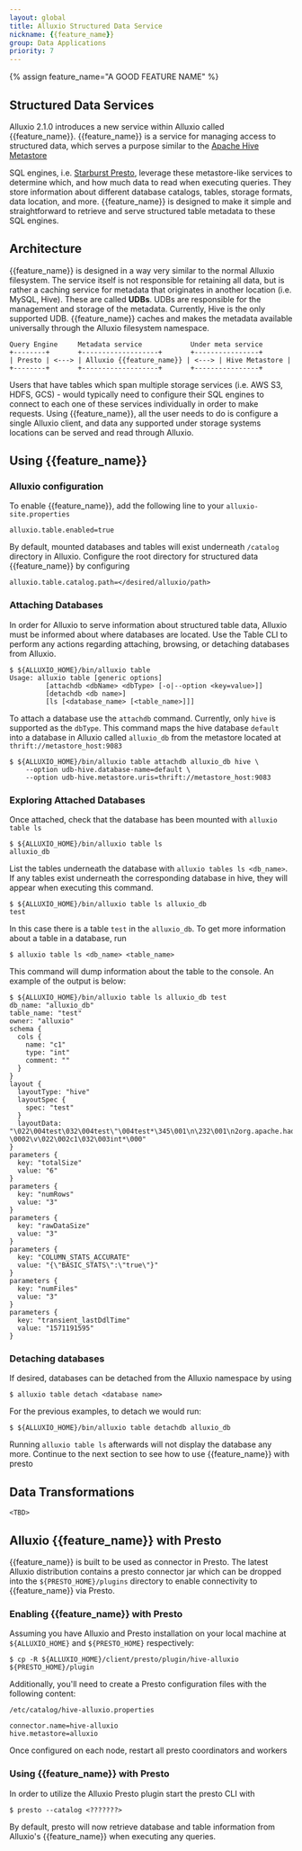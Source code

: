 ```yaml
---
layout: global
title: Alluxio Structured Data Service
nickname: {{feature_name}}
group: Data Applications
priority: 7
---
```

{% assign feature_name="A GOOD FEATURE NAME" %}


## Structured Data Services

Alluxio 2.1.0 introduces a new service within Alluxio called {{feature_name}}.
{{feature_name}} is a service for managing access to structured data, which serves a purpose similar to the
[Apache Hive Metastore](https://cwiki.apache.org/confluence/display/Hive/Design#Design-Metastore)

SQL engines, i.e. [Starburst Presto](https://starburstdata.com), leverage these metastore-like
services to determine which, and how much data to read when executing queries.
They store information about different database catalogs, tables, storage formats, data
location, and more.
{{feature_name}} is designed to make it simple and straightforward to retrieve and serve structured table
metadata to these SQL engines.


## Architecture

{{feature_name}} is designed in a way very similar to the normal Alluxio filesystem.
The service itself is not responsible for retaining all data, but is rather a caching service for
metadata that originates in another location (i.e. MySQL, Hive).
These are called **UDBs**.
UDBs are responsible for the management and storage of the metadata.
Currently, Hive is the only supported UDB.
{{feature_name}} caches and makes the metadata available universally through the Alluxio filesystem
namespace.

```
Query Engine     Metadata service            Under meta service
+--------+       +-------------------+       +----------------+
| Presto | <---> | Alluxio {{feature_name}} | <---> | Hive Metastore |
+--------+       +-------------------+       +----------------+
```

Users that have tables which span multiple storage services (i.e. AWS S3, HDFS, GCS) - would
typically need to configure their SQL engines to connect to each one of these services individually
in order to make requests.
Using {{feature_name}}, all the user needs to do is configure a single Alluxio client, and data any
supported under storage systems locations can be served and read through Alluxio.

## Using {{feature_name}}

### Alluxio configuration

To enable {{feature_name}}, add the following line to your `alluxio-site.properties`

```properties
alluxio.table.enabled=true
```

By default, mounted databases and tables will exist underneath `/catalog` directory in Alluxio.
Configure the root directory for structured data {{feature_name}} by configuring

```properties
alluxio.table.catalog.path=</desired/alluxio/path>
```

### Attaching Databases

In order for Alluxio to serve information about structured table data, Alluxio must be informed
about where databases are located.
Use the Table CLI to perform any actions regarding attaching, browsing, or detaching
databases from Alluxio.

```console
$ ${ALLUXIO_HOME}/bin/alluxio table
Usage: alluxio table [generic options]
         [attachdb <dbName> <dbType> [-o|--option <key=value>]]
         [detachdb <db name>]
         [ls [<database_name> [<table_name>]]]
```

To attach a database use the `attachdb` command. Currently, only `hive` is supported as the
`dbType`.
This command maps the hive database `default` into a database in Alluxio called `alluxio_db` from
the metastore located at `thrift://metastore_host:9083`

```console
$ ${ALLUXIO_HOME}/bin/alluxio table attachdb alluxio_db hive \
    --option udb-hive.database-name=default \
    --option udb-hive.metastore.uris=thrift://metastore_host:9083
```

### Exploring Attached Databases

Once attached, check that the database has been mounted with `alluxio table ls`

```console
$ ${ALLUXIO_HOME}/bin/alluxio table ls
alluxio_db
```

List the tables underneath the database with `alluxio tables ls <db_name>`.
If any tables exist underneath the corresponding database in hive, they will appear when executing
this command.

```console
$ ${ALLUXIO_HOME}/bin/alluxio table ls alluxio_db
test
```

In this case there is a table `test` in the `alluxio_db`.
To get more information about a table in a database, run
```console
$ alluxio table ls <db_name> <table_name>
```
This command will dump information about the table to the console.
An example of the output is below:

```console
$ ${ALLUXIO_HOME}/bin/alluxio table ls alluxio_db test
db_name: "alluxio_db"
table_name: "test"
owner: "alluxio"
schema {
  cols {
    name: "c1"
    type: "int"
    comment: ""
  }
}
layout {
  layoutType: "hive"
  layoutSpec {
    spec: "test"
  }
  layoutData: "\022\004test\032\004test\"\004test*\345\001\n\232\001\n2org.apache.hadoop.hive.serde2.lazy.LazySimpleSerDe\022(org.apache.hadoop.mapred.TextInputFormat\032:org.apache.hadoop.hive.ql.io.HiveIgnoreKeyTextOutputFormat\0227alluxio://localhost:19998/catalog/test/tables/test/hive\032\v\020\377\377\377\377\377\377\377\377\377\001 \0002\v\022\002c1\032\003int*\000"
}
parameters {
  key: "totalSize"
  value: "6"
}
parameters {
  key: "numRows"
  value: "3"
}
parameters {
  key: "rawDataSize"
  value: "3"
}
parameters {
  key: "COLUMN_STATS_ACCURATE"
  value: "{\"BASIC_STATS\":\"true\"}"
}
parameters {
  key: "numFiles"
  value: "3"
}
parameters {
  key: "transient_lastDdlTime"
  value: "1571191595"
}
```

### Detaching databases

If desired, databases can be detached from the Alluxio namespace by using

```console
$ alluxio table detach <database name>
```

For the previous examples, to detach we would run:

```console
$ ${ALLUXIO_HOME}/bin/alluxio table detachdb alluxio_db
```

Running `alluxio table ls` afterwards will not display the database any more.
Continue to the next section to see how to use {{feature_name}} with presto

## Data Transformations

```
<TBD>
```

## Alluxio {{feature_name}} with Presto

{{feature_name}} is built to be used as connector in Presto.
The latest Alluxio distribution contains a presto connector jar which can be dropped into the
`${PRESTO_HOME}/plugins` directory to enable connectivity to {{feature_name}} via Presto.

### Enabling {{feature_name}} with Presto

Assuming you have Alluxio and Presto installation on your local machine at `${ALLUXIO_HOME}` and
`${PRESTO_HOME}` respectively:

```console
$ cp -R ${ALLUXIO_HOME}/client/presto/plugin/hive-alluxio ${PRESTO_HOME}/plugin
```

Additionally, you'll need to create a Presto configuration files with the following content:

`/etc/catalog/hive-alluxio.properties`
```properties
connector.name=hive-alluxio
hive.metastore=alluxio
```

Once configured on each node, restart all presto coordinators and workers

### Using {{feature_name}} with Presto

In order to utilize the Alluxio Presto plugin start the presto CLI with

```console
$ presto --catalog <???????>
```

By default, presto will now retrieve database and table information from Alluxio's {{feature_name}}
when executing any queries.




